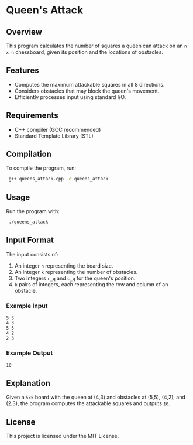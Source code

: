# Queen's Attack

## Overview
This program calculates the number of squares a queen can attack on an `n x n` chessboard, given its position and the locations of obstacles.

## Features
- Computes the maximum attackable squares in all 8 directions.
- Considers obstacles that may block the queen's movement.
- Efficiently processes input using standard I/O.

## Requirements
- C++ compiler (GCC recommended)
- Standard Template Library (STL)

## Compilation
To compile the program, run:
```sh
 g++ queens_attack.cpp -o queens_attack
```

## Usage
Run the program with:
```sh
 ./queens_attack
```

## Input Format
The input consists of:
1. An integer `n` representing the board size.
2. An integer `k` representing the number of obstacles.
3. Two integers `r_q` and `c_q` for the queen's position.
4. `k` pairs of integers, each representing the row and column of an obstacle.

### Example Input
```
5 3
4 3
5 5
4 2
2 3
```

### Example Output
```
10
```

## Explanation
Given a `5x5` board with the queen at (4,3) and obstacles at (5,5), (4,2), and (2,3), the program computes the attackable squares and outputs `10`.

## License
This project is licensed under the MIT License.
